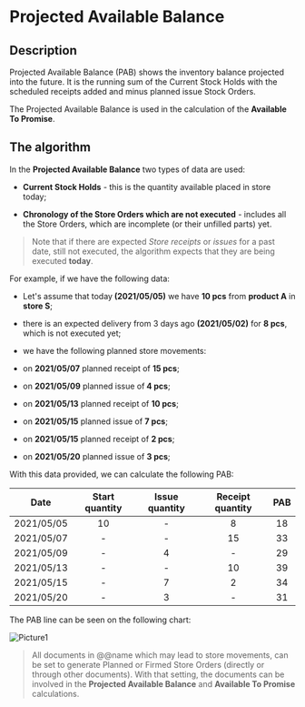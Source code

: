 # Projected Available Balance

## Description

Projected Available Balance (PAB) shows the inventory balance projected into the future. It is the running sum of the Current Stock Holds with the scheduled receipts added and minus planned issue Stock Orders.

The Projected Available Balance is used in the calculation of the <b>Available To Promise</b>. 

## The algorithm

In the <b>Projected Available Balance</b> two types of data are used:

- <b>Current Stock Holds</b> - this is the quantity available placed in store today;

- <b>Chronology of the Store Orders which are not executed</b> - includes all the Store Orders, which are incomplete (or their unfilled parts) yet.
  
> Note that if there are expected <i>Store receipts</i> or <i>issues</i> for a past date, still not executed, the algorithm expects that they are being executed <b>today</b>.
  
For example, if we have the following data:
  
- Let's assume that today<b> (2021/05/05)</b> we have <b>10 pcs</b> from <b>product A</b> in <b>store S</b>;
  
- there is an expected delivery from 3 days ago <b>(2021/05/02)</b> for <b>8 pcs</b>, which is not executed yet;
  
- we have the following planned store movements:
  
- on <b>2021/05/07</b> planned receipt of <b>15 pcs</b>;
  
- on <b>2021/05/09</b> planned issue of<b> 4 pcs</b>;
  
- on <b>2021/05/13</b> planned receipt of <b>10 pcs</b>;
  
- on <b>2021/05/15</b> planned issue of <b>7 pcs</b>;
  
- on <b>2021/05/15</b> planned receipt of <b>2 pcs</b>;
  
- on <b>2021/05/20</b> planned issue of <b>3 pcs</b>;
  
With this data provided, we can calculate the following PAB:
 
|Date|Start quantity|Issue quantity|Receipt quantity|PAB
|:-:|:-:|:-:|:-:|:-:
|2021/05/05|10|-|8|18                  
|2021/05/07|-|-|15|33
|2021/05/09|-|4|-|29
|2021/05/13|-|-|10|39
|2021/05/15|-|7|2|34
|2021/05/20|-|3|-|31
 
The PAB line can be seen on the following chart:

![Picture1](pictures/Picture1.png)
 
> All documents in @@name which may lead to store movements, can be set to generate Planned or Firmed Store Orders (directly or through other documents). With that setting, the documents can be involved in the <b>Projected Available Balance</b> and <b>Available To Promise</b> calculations.
